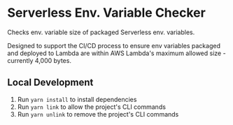# Serverless Env. Variable Checker

Checks env. variable size of packaged Serverless env. variables.

Designed to support the CI/CD process to ensure env variables packaged and deployed to Lambda are within AWS Lambda's maximum allowed size - currently 4,000 bytes.

## Local Development

1. Run `yarn install` to install dependencies
2. Run `yarn link` to allow the project's CLI commands
3. Run `yarn unlink` to remove the project's CLI commands
